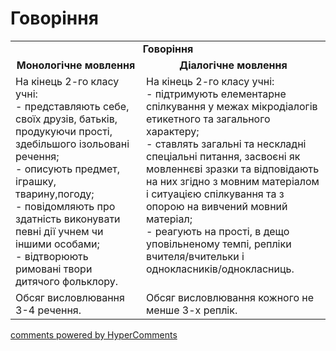<div id="hypercomments_widget" class="js-hypercomments-widget invisible"></div>

# Говоріння

<table>
    <td align="center" colspan="2"><b>Говоріння</b></td>
  </tr>
            <tr>
                <td align="center"><b>Монологічне  мовлення</b></td>
                <td align="center"><b>Діалогічне  мовлення</b></td>
            </tr>
            <tr>
<td style="vertical-align:top !important;">
На кінець 2-го класу учні:<br>
- представляють себе, своїх друзів, батьків, продукуючи прості, здебільшого ізольовані речення;<br>
- описують предмет, іграшку, тварину,погоду;<br>
- повідомляють про здатність виконувати певні дії учнем чи іншими особами; <br>
- відтворюють римовані твори дитячого фольклору.
</td>
<td style="vertical-align:top !important;">
На кінець 2-го класу учні:<br>
- підтримують елементарне спілкування у межах мікродіалогів етикетного та загального характеру;<br>
- ставлять загальні та нескладні спеціальні питання, засвоєні як мовленнєві зразки та відповідають на них згідно з мовним матеріалом і ситуацією спілкування та з опорою на вивчений мовний матеріал;<br>
- реагують на прості, в дещо уповільненому темпі, репліки вчителя/вчительки і однокласників/однокласниць.
</td>
            <tr>
<td style="vertical-align:top !important;">
Обсяг висловлювання  3-4 речення.
</td>
<td style="vertical-align:top !important;">
Обсяг висловлювання кожного не менше 3-х реплік.
</td>
</table>

<div class="js-hypercomments-container">
    <a href="http://hypercomments.com" class="hc-link" title="comments widget">comments powered by HyperComments</a>
</div>